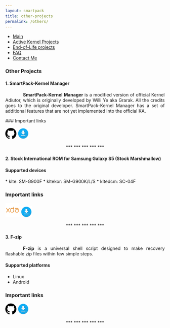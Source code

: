 ```yaml
---
layout: smartpack
title: other-projects
permalink: /others/
---
```


<style>
    tab1 { padding-left: 4em; }
</style>

* <a href="https://sunilpaulmathew.github.io/smartpack/">Main</a>
* <a href="https://sunilpaulmathew.github.io/kernel-projects/">Active Kernel Projects</a>
* <a href="https://sunilpaulmathew.github.io/end-of-life/">End-of-Life projects</a>
* <a href="https://sunilpaulmathew.github.io/faq/">FAQ</a>
* <a href="https://sunilpaulmathew.github.io/contact/">Contact Me</a>

<h3>Other Projects</h3>

<h4>1. SmartPack-Kernel Manager</h4>
<p style="text-align: justify;"><tab1><strong>SmartPack-Kernel Manager</strong> is a modified version of official Kernel Adiutor, which is originally developed by Willi Ye aka Grarak. All the credits goes to the original developer. SmartPack-Kernel Manager has a set of additional features that are not yet implemented into the official KA.</tab1></p>
### Important links
<p><a href="https://github.com/SmartPack/SmartPack-Kernel-Manager"><img src="https://github.com/sunilpaulmathew/sunilpaulmathew.github.io/blob/master/asset/pic003.png?raw=true" alt="" width="35" height="35" /></a> <a href="https://github.com/SmartPack/SmartPack-Kernel-Manager/releases/latest"><img src="https://github.com/sunilpaulmathew/sunilpaulmathew.github.io/blob/master/asset/pic010.png?raw=true" alt="" width="35" height="35" /></a></p>

<p style="text-align: center;">*** *** *** *** ***</p>

<h4>2. Stock International ROM for Samsung Galaxy S5 (Stock Marshmallow)</h4>
<h4>Supported devices</h4>
* klte: SM-G900F
* kltekor: SM-G900K/L/S
* kltedcm: SC-04F

### Important links
<p><a href="https://forum.xda-developers.com/galaxy-s5/development/stock-international-rom-kltekor-t3720407"><img src="https://github.com/sunilpaulmathew/sunilpaulmathew.github.io/blob/master/asset/pic004.png?raw=true" alt="" width="45" height="45" /></a> <a href="https://androidfilehost.com/?w=files&flid=235738"><img src="https://github.com/sunilpaulmathew/sunilpaulmathew.github.io/blob/master/asset/pic010.png?raw=true" alt="" width="35" height="35" /></a></p>

<p style="text-align: center;">*** *** *** *** ***</p>

<h4>3. F-zip</h4>
<p style="text-align: justify;"><tab1><strong>F-zip</strong> is a universal shell script designed to make recovery flashable zip files within few simple steps.</tab1></p>
<h4>Supported platforms</h4>

* Linux
* Android

### Important links
<p><a href="https://github.com/SmartPack/f-zip"><img src="https://github.com/sunilpaulmathew/sunilpaulmathew.github.io/blob/master/asset/pic003.png?raw=true" alt="" width="35" height="35" /></a> <a href="https://github.com/SmartPack/f-zip/releases/latest"><img src="https://github.com/sunilpaulmathew/sunilpaulmathew.github.io/blob/master/asset/pic010.png?raw=true" alt="" width="35" height="35" /></a></p>

<p style="text-align: center;">*** *** *** *** ***</p>
